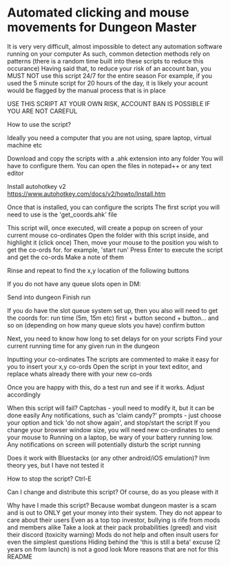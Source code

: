 <H1> Automated clicking and mouse movements for Dungeon Master </H1>

It is very very difficult, almost impossible to detect any automation software running on your computer
As such, common detection methods rely on patterns (there is a random time built into these scripts to reduce this occurance)
Having said that, to reduce your risk of an account ban, you MUST NOT use this script 24/7 for the entire season
For example, if you used the 5 minute script for 20 hours of the day, it is likely your acount would be flagged by the manual process that is in place

USE THIS SCRIPT AT YOUR OWN RISK, ACCOUNT BAN IS POSSIBLE IF YOU ARE NOT CAREFUL

How to use the script?

Ideally you need a computer that you are not using, spare laptop, virtual machine etc

Download and copy the scripts with a .ahk extension into any folder
You will have to configure them. You can open the files in notepad++ or any text editor

Install autohotkey v2
https://www.autohotkey.com/docs/v2/howto/Install.htm

Once that is installed, you can configure the scripts
The first script you will need to use is the 'get_coords.ahk' file

This script will, once executed, will create a popup on screen of your current mouse co-ordinates
Open the folder with this script inside, and highlight it (click once)
Then, move your mouse to the position you wish to get the co-ords for. for example, 'start run'
Press Enter to execute the script and get the co-ords
Make a note of them

Rinse and repeat to find the x,y location of the following buttons

If you do not have any queue slots open in DM:

Send into dungeon
Finish run

If you do have the slot queue system set up, then you also will need to get the coords for:
run time (5m, 15m etc)
first + button
second + button... and so on (depending on how many queue slots you have)
confirm button

Next, you need to know how long to set delays for on your scripts
Find your current running time for any given run in the dungeon

Inputting your co-ordinates
The scripts are commented to make it easy for you to insert your x,y co-ords
Open the script in your text editor, and replace whats already there with your new co-ords

Once you are happy with this, do a test run and see if it works.
Adjust accordingly

When this script will fail?
Captchas - youll need to modify it, but it can be done easily
Any notifications, such as 'claim candy?' prompts - just choose your option and tick 'do not show again', and stop/start the script
If you change your browser window size, you will need new co-ordinates to send your mouse to
Running on a laptop, be wary of your battery running low.
Any notifications on screen will potentially disturb the script running

Does it work with Bluestacks (or any other android/iOS emulation)?
Inm theory yes, but I have not tested it

How to stop the script?
Ctrl-E

Can I change and distribute this script?
Of course, do as you please with it

Why have I made this script?
Because wombat dungeon master is a scam and is out to ONLY get your money into their system. They do not appear to care about their users
Even as a top top investor, bullying is rife from mods and members alike
Take a look at their pack probabilities (greed) and visit their discord (toxicity warning)
Mods do not help and often insult users for even the simplest questions
Hiding behind the 'this is still a beta' excuse (2 years on from launch) is not a good look
More reasons that are not for this README
